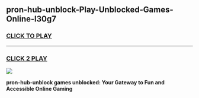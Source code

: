 
## pron-hub-unblock-Play-Unblocked-Games-Online-l30g7
<h3>
<a href="https://premium76.site?title=pron-hub-unblock&ref=25A">CLICK TO PLAY</a></h3>
<hr>

<h3>
<a href="https://premium76.site?title=pron-hub-unblock&ref=25A">CLICK 2 PLAY</a>
  
</h3>

<a href="https://premium76.site?title=pron-hub-unblock&ref=25A"><img src="https://clearcache.store/games.png"></a>


**pron-hub-unblock games unblocked: Your Gateway to Fun and Accessible Online Gaming**
